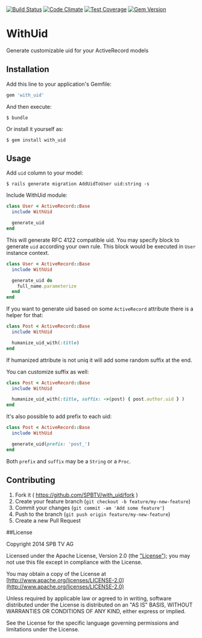 [![Build Status](https://travis-ci.org/SPBTV/with_uid.svg)](https://travis-ci.org/SPBTV/with_uid)
[![Code Climate](https://codeclimate.com/github/SPBTV/with_uid/badges/gpa.svg)](https://codeclimate.com/github/SPBTV/with_uid)
[![Test Coverage](https://codeclimate.com/github/SPBTV/with_uid/badges/coverage.svg)](https://codeclimate.com/github/SPBTV/with_uid)
[![Gem Version](https://badge.fury.io/rb/with_uid.svg)](http://badge.fury.io/rb/with_uid)

# WithUid

Generate customizable uid for your ActiveRecord models

## Installation

Add this line to your application's Gemfile:

```ruby
gem 'with_uid'
```

And then execute:

    $ bundle

Or install it yourself as:

    $ gem install with_uid

## Usage

Add `uid` column to your model:

    $ rails generate migration AddUidToUser uid:string -s

Include WithUid module:

```ruby
class User < ActiveRecord::Base
  include WithUid

  generate_uid
end
```

This will generate RFC 4122 compatible uid. You may specify
block to generate `uid` according your own rule. This block
would be executed in `User` instance context.

```ruby
class User < ActiveRecord::Base
  include WithUid

  generate_uid do
    full_name.parameterize
  end
end
```

If you want to generate uid based on some `ActiveRecord` attribute
there is a helper for that:

```ruby
class Post < ActiveRecord::Base
  include WithUid

  humanize_uid_with(:title)
end
```

If humanized attribute is not uniq it will add some random suffix
at the end.

You can customize suffix as well:

```ruby
class Post < ActiveRecord::Base
  include WithUid

  humanize_uid_with(:title, suffix: ->(post) { post.author.uid } )
end
```

It's also possible to add prefix to each uid:

```ruby
class Post < ActiveRecord::Base
  include WithUid

  generate_uid(prefix: 'post_')
end
```

Both `prefix` and `suffix` may be a `String` or a `Proc`.


## Contributing

1. Fork it ( https://github.com/SPBTV/with_uid/fork )
2. Create your feature branch (`git checkout -b feature/my-new-feature`)
3. Commit your changes (`git commit -am 'Add some feature'`)
4. Push to the branch (`git push origin feature/my-new-feature`)
5. Create a new Pull Request

##License

Copyright 2014 SPB TV AG

Licensed under the Apache License, Version 2.0 (the ["License"](LICENSE)); you may not use this file except in compliance with the License.

You may obtain a copy of the License at [http://www.apache.org/licenses/LICENSE-2.0](http://www.apache.org/licenses/LICENSE-2.0)

Unless required by applicable law or agreed to in writing, software distributed under the License is distributed on an "AS IS" BASIS, WITHOUT WARRANTIES OR CONDITIONS OF ANY KIND, either express or implied.

See the License for the specific language governing permissions and limitations under the License.
